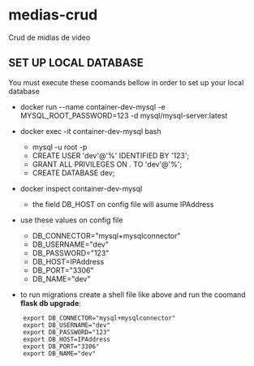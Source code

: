 # medias-crud
Crud de midias de video

## SET UP LOCAL DATABASE
You must execute these coomands bellow in order to set up your local database
* docker run --name container-dev-mysql -e MYSQL_ROOT_PASSWORD=123 -d mysql/mysql-server:latest
* docker exec -it container-dev-mysql bash
    * mysql -u root -p
    * CREATE USER 'dev'@'%' IDENTIFIED BY '123';
    * GRANT ALL PRIVILEGES ON *.* TO 'dev'@'%';
    * CREATE DATABASE dev;

* docker inspect container-dev-mysql
    * the field DB_HOST on config file will asume IPAddress

* use these values on config file
    * DB_CONNECTOR="mysql+mysqlconnector"
    * DB_USERNAME="dev"
    * DB_PASSWORD="123"
    * DB_HOST=IPAddress
    * DB_PORT="3306"
    * DB_NAME="dev"


* to run migrations create a shell file like above and run the coomand **flask db upgrade**:
```
    export DB_CONNECTOR="mysql+mysqlconnector"
    export DB_USERNAME="dev"
    export DB_PASSWORD="123"
    export DB_HOST=IPAddress
    export DB_PORT="3306"
    export DB_NAME="dev"
```
